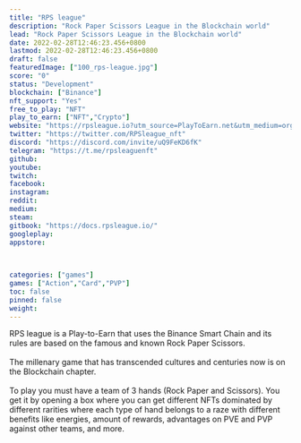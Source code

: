 ```yaml
---
title: "RPS league"
description: "Rock Paper Scissors League in the Blockchain world"
lead: "Rock Paper Scissors League in the Blockchain world"
date: 2022-02-28T12:46:23.456+0800
lastmod: 2022-02-28T12:46:23.456+0800
draft: false
featuredImage: ["100_rps-league.jpg"]
score: "0"
status: "Development"
blockchain: ["Binance"]
nft_support: "Yes"
free_to_play: "NFT"
play_to_earn: ["NFT","Crypto"]
website: "https://rpsleague.io?utm_source=PlayToEarn.net&utm_medium=organic&utm_campaign=gamepage"
twitter: "https://twitter.com/RPSleague_nft"
discord: "https://discord.com/invite/uQ9FeKD6fK"
telegram: "https://t.me/rpsleaguenft"
github: 
youtube: 
twitch: 
facebook: 
instagram: 
reddit: 
medium: 
steam: 
gitbook: "https://docs.rpsleague.io/"
googleplay: 
appstore: 

  
    
categories: ["games"]
games: ["Action","Card","PVP"]
toc: false
pinned: false
weight: 
---
```

RPS league is a Play-to-Earn that uses the Binance Smart Chain and its rules are based on the famous and known Rock Paper Scissors. <br> <br> The millenary game that has transcended cultures and centuries now is on the Blockchain chapter.<br> <br> To play you must have a team of 3 hands (Rock Paper and Scissors). You get it by opening a box where you can get different NFTs dominated by different rarities where each type of hand belongs to a raze with different benefits like energies, amount of rewards, advantages on PVE and PVP against other teams, and more.
